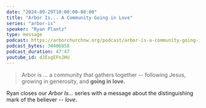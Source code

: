 ```yaml
---
date: "2024-09-29T10:00:00-08:00"
title: "Arbor Is... A Community Going in Love"
series: "arbor-is"
speaker: "Ryan Plantz"
type: message
podcast: https://arborchurchnw.org/podcast/arbor-is-a-community-going-in-love.mp3
podcast_bytes: 34406858
podcast_duration: 47:47
youtube_id: dJEsgEFnJHU
---
```


> Arbor is ... a community that gathers together -- following Jesus, growing in generosity, and **going in love.**

Ryan closes our *Arbor Is...* series with a message about the distinguishing mark of the believer -- *love*. 
